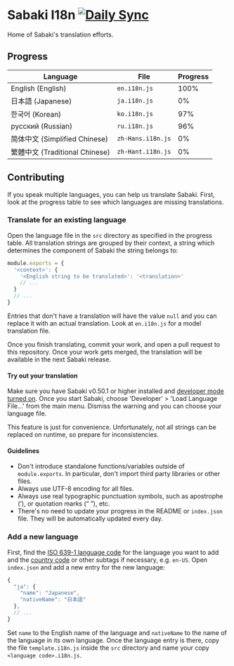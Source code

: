 # Sabaki I18n [![Daily Sync](https://github.com/SabakiHQ/sabaki-i18n/workflows/Daily%20Sync/badge.svg?branch=master)](https://github.com/SabakiHQ/sabaki-i18n/actions)

Home of Sabaki's translation efforts.

## Progress

<!-- begin-progress-table -->

| Language                       | File              | Progress |
| ------------------------------ | ----------------- | -------- |
| English (English)              | `en.i18n.js`      | 100%     |
| 日本語 (Japanese)              | `ja.i18n.js`      | 0%       |
| 한국어 (Korean)                | `ko.i18n.js`      | 97%      |
| русский (Russian)              | `ru.i18n.js`      | 96%      |
| 简体中文 (Simplified Chinese)  | `zh-Hans.i18n.js` | 0%       |
| 繁體中文 (Traditional Chinese) | `zh-Hant.i18n.js` | 0%       |

<!-- end-progress-table -->

## Contributing

If you speak multiple languages, you can help us translate Sabaki. First, look
at the progress table to see which languages are missing translations.

### Translate for an existing language

Open the language file in the `src` directory as specified in the progress
table. All translation strings are grouped by their context, a string which
determines the component of Sabaki the string belongs to:

```js
module.exports = {
  '<context>': {
    '<English string to be translated>': '<translation>'
    // ...
  }
  // ...
}
```

Entries that don't have a translation will have the value `null` and you can
replace it with an actual translation. Look at `en.i18n.js` for a model
translation file.

Once you finish translating, commit your work, and open a pull request to this
repository. Once your work gets merged, the translation will be available in the
next Sabaki release.

#### Try out your translation

Make sure you have Sabaki v0.50.1 or higher installed and
[developer mode turned on](https://github.com/SabakiHQ/Sabaki/blob/master/docs/guides/debugging.md).
Once you start Sabaki, choose 'Developer' > 'Load Language File…' from the main
menu. Dismiss the warning and you can choose your language file.

This feature is just for convenience. Unfortunately, not all strings can be
replaced on runtime, so prepare for inconsistencies.

#### Guidelines

- Don't introduce standalone functions/variables outside of `module.exports`. In
  particular, don't import third party libraries or other files.
- Always use UTF-8 encoding for all files.
- Always use real typographic punctuation symbols, such as apostrophe (’), or
  quotation marks (“ ”), etc.
- There's no need to update your progress in the README or `index.json` file.
  They will be automatically updated every day.

### Add a new language

First, find the
[ISO 639-1 language code](https://en.wikipedia.org/wiki/List_of_ISO_639-1_codes)
for the language you want to add and the
[country code](https://en.wikipedia.org/wiki/List_of_ISO_3166_country_codes) or
other subtags if necessary, e.g. `en-US`. Open `index.json` and add a new entry
for the new language:

```js
{
  "ja": {
    "name": "Japanese",
    "nativeName": "日本語"
  },
  // ...
}
```

Set `name` to the English name of the language and `nativeName` to the name of
the language in its own language. Once the language entry is there, copy the
file `template.i18n.js` inside the `src` directory and name your copy
`<language code>.i18n.js`.
